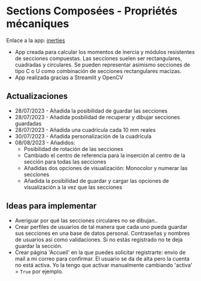 # Sections Composées - Propriétés mécaniques
Enlace a la app: [inerties](https://inerties.streamlit.app/)

- App creada para calcular los momentos de inercia y módulos resistentes de secciones compuestas.
Las secciones suelen ser rectangulares, cuadradas y circulares. Se pueden representar asimismo secciones de tipo C o U como combinación de secciones rectangulares macizas.
- App realizada gracias a Streamlit y OpenCV

## Actualizaciones
- 28/07/2023 - Añadida la posibilidad de guardar las secciones
- 28/07/2023 - Añadida posbilidad de recuperar y dibujar secciones guardadas
- 28/07/2023 - Añadida una cuadrícula cada 10 mm reales
- 30/07/2023 - Añadida personalización de la cuadrícula
- 08/08/2023 - Añadidos:
    - Posibilidad de rotación de las secciones
    - Cambiado el centro de referencia para la inserción al centro de la sección para todas las secciones
    - Añadidas dos opciones de visualización: Monocolor y numerar las secciones
    - Añadida la posibilidad de guardar y cargar las opciones de visualización a la vez que las secciones

## Ideas para implementar
- Averiguar por qué las secciones circulares no se dibujan..
- Crear perfiles de usuarios de tal manera que cada uno pueda guardar sus secciones en una base de datos personal. Contraseñas y nombres de usuarios asi como validaciones. Si no estás registrado no te deja guardar la sección.
- Crear página 'Accueil' en la que puedes solicitar registrarte: envio de mail a mi correo para confirmar. El usuario se da de alta pero la cuenta no está activa. Yo la tengo que activar manualmente cambiando 'activa' = `True` por ejemplo.